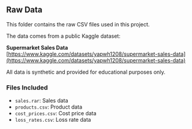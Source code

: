 ## Raw Data

This folder contains the raw CSV files used in this project.

The data comes from a public Kaggle dataset:

**Supermarket Sales Data**  
[https://www.kaggle.com/datasets/yapwh1208/supermarket-sales-data](https://www.kaggle.com/datasets/yapwh1208/supermarket-sales-data)

All data is synthetic and provided for educational purposes only.

### Files Included

- `sales.rar`: Sales data  
- `products.csv`: Product data
- `cost_prices.csv`: Cost price data  
- `loss_rates.csv`: Loss rate data  

